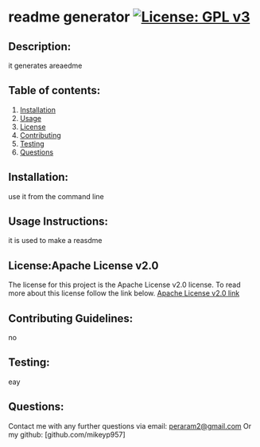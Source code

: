 # readme generator [![License: GPL v3](https://img.shields.io/badge/License-GPLv3-blue.svg)](https://www.gnu.org/licenses/gpl-3.0)
  ## Description: 
  it generates areaedme
  ## Table of contents: 
  1. [Installation](#Installation)
  1. [Usage](#Usage-Instructions)
  1. [License](#License)
  1. [Contributing](#Contributing-Guidelines)
  1. [Testing](#Testing)
  1. [Questions](#Questions)

  ## Installation:  
  use it from the command line

  ## Usage Instructions:
  it is used to make a reasdme

  ## License:Apache License v2.0
  The license for this project is the Apache License v2.0 license.
    To read more about this license follow the link below.
    [Apache License v2.0 link](https://gist.github.com/lukas-h/2a5d00690736b4c3a7ba#apache-20-license)

  ## Contributing Guidelines:
  no

  ## Testing:
  eay

  ## Questions:
  Contact me with any further questions via email:
  peraram2@gmail.com
  Or my github:
  [github.com/mikeyp957]
